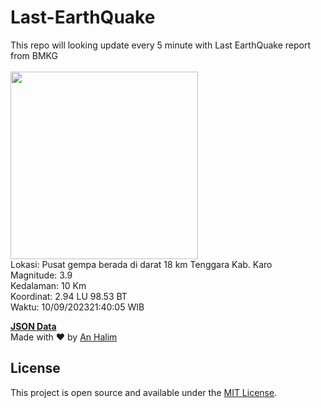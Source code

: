 # Last-EarthQuake
This repo will looking update every 5 minute with Last EarthQuake report from BMKG
<br>
<br>
<img src="https://static.bmkg.go.id/20230910214005.mmi.jpg" width="300"/>
<br>
Lokasi: Pusat gempa berada di darat 18 km Tenggara Kab. Karo <br>
Magnitude: 3.9 <br>
Kedalaman: 10 Km <br>
Koordinat: 2.94 LU 98.53 BT <br>
Waktu: 10/09/202321:40:05 WIB <br>

<a href="./data/data.json">**JSON Data**</a>
<br>
Made with ❤️ by <a href="https://github.com/an-halim">An Halim</a>
## License

This project is open source and available under the [MIT License](LICENSE).

